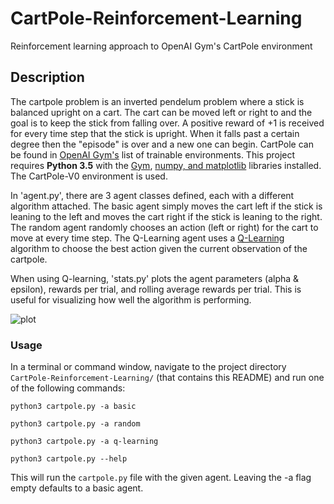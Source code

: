 # CartPole-Reinforcement-Learning
Reinforcement learning approach to OpenAI Gym's CartPole environment


## Description
The cartpole problem is an inverted pendelum problem where a stick is balanced upright on a cart. The cart can be moved left or right to and the goal is to keep the stick from falling over. A positive reward of +1 is received for every time step that the stick is upright. When it falls past a certain degree then the "episode" is over and a new one can begin. CartPole can be found in [OpenAI Gym's](https://gym.openai.com) list of trainable environments.
This project requires **Python 3.5** with the [Gym](https://gym.openai.com/docs), [numpy, and matplotlib](https://scipy.org/install.html)  libraries installed.
The CartPole-V0 environment is used.

In 'agent.py', there are 3 agent classes defined, each with a different algorithm attached. The basic agent simply moves the cart left if the stick is leaning to the left and moves the cart right if the stick is leaning to the right. The random agent randomly chooses an action (left or right) for the cart to move at every time step. The Q-Learning agent uses a [Q-Learning](https://en.wikipedia.org/wiki/Q-learning) algorithm to choose the best action given the current observation of the cartpole.

When using Q-learning, 'stats.py' plots the agent parameters (alpha & epsilon), rewards per trial, and rolling average rewards per trial. This is useful for visualizing how well the algorithm is performing.

![plot](https://github.com/enerrio/CartPole-Reinforcement-Learning/blob/master/plots.png)

### Usage

In a terminal or command window, navigate to the project directory `CartPole-Reinforcement-Learning/` (that contains this README) and run one of the following commands:

```python3 cartpole.py -a basic```

```python3 cartpole.py -a random```

```python3 cartpole.py -a q-learning```

```python3 cartpole.py --help ```

This will run the `cartpole.py` file with the given agent. Leaving the -a flag empty defaults to a basic agent.
